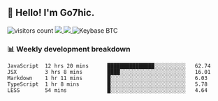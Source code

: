 ## 👋 Hello! I'm Go7hic.

 ![visitors count](https://visitors-by-url-pls-dont-use-this-in-your-repo.vercel.app/Go7hic-github-readme)
 <a href="https://twitter.com/Go7hic">
    <img src="https://img.shields.io/badge/-@Go7hic-1ca0f1?style=flat-square&labelColor=1ca0f1&logo=twitter&logoColor=white&link=https://twitter.com/Go7hic">
   <a/>
   <a href="mailto:gtfx0209@gmail.com">
    <img src="https://img.shields.io/badge/-gtfx0209@gmail.com-c14438?style=flat-square&logo=Gmail&logoColor=white&link=mailto:gtfx0209@gmail.com">
   <a/>
    ![Keybase BTC](https://img.shields.io/keybase/btc/Go7hic)
 <!--
🔭 I’m currently working
🌱 I’m currently learning
💬 Ask me about 
📫 How to reach me: 
⚡ Fun fact: 
-->
 <!--
![My Github Stats](https://github-readme-stats.vercel.app/api?username=Go7hic&show_icons=true&count_private=true)

-->

### 📊 Weekly development breakdown
<!--START_SECTION:waka-->
```text
JavaScript  12 hrs 20 mins      ███████████████░░░░░░░░░░   62.74 
JSX         3 hrs 8 mins        ████░░░░░░░░░░░░░░░░░░░░░   16.01 
Markdown    1 hr 11 mins        █░░░░░░░░░░░░░░░░░░░░░░░░   6.03 
TypeScript  1 hr 8 mins         █░░░░░░░░░░░░░░░░░░░░░░░░   5.78 
LESS        54 mins             █░░░░░░░░░░░░░░░░░░░░░░░░   4.64
```
<!--END_SECTION:waka-->

